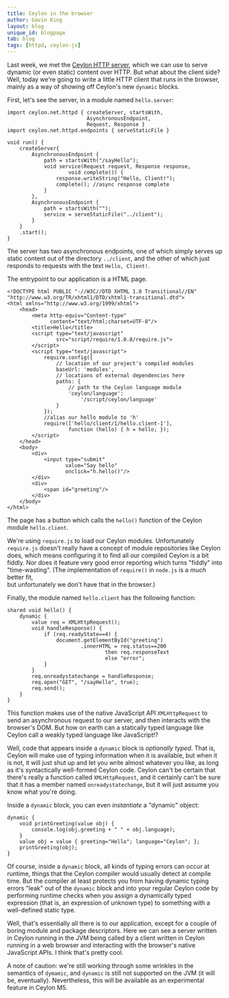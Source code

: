 ```yaml
---
title: Ceylon in the browser
author: Gavin King
layout: blog
unique_id: blogpage
tab: blog
tags: [httpd, ceylon-js]
---
```


Last week, we met the [Ceylon HTTP server](/blog/2013/02/21/httpd/),
which we can use to serve dynamic (or even static) content over HTTP.
But what about the client side? Well, today we're going to write a
little HTTP client that runs in the browser, mainly as a way of
showing off Ceylon's new `dynamic` blocks.

First, let's see the server, in a module named `hello.server`:

<!-- try: -->
    import ceylon.net.httpd { createServer, startsWith, 
                              AsynchronousEndpoint, 
                              Request, Response }
    import ceylon.net.httpd.endpoints { serveStaticFile }
    
    void run() {
        createServer{ 
            AsynchronousEndpoint { 
                path = startsWith("/sayHello"); 
                void service(Request request, Response response, 
                        void complete()) {
                    response.writeString("Hello, Client!");
                    complete(); //async response complete
                }
            },
            AsynchronousEndpoint {
                path = startsWith(""); 
                service = serveStaticFile("../client");
            } 
        }
        .start();
    }

The server has two asynchronous endpoints, one of which simply
serves up static content out of the directory `../client`, and
the other of which just responds to requests with the text 
`Hello, Client!`.

The entrypoint to our application is a HTML page.

<!-- lang: none -->
    <!DOCTYPE html PUBLIC "-//W3C//DTD XHTML 1.0 Transitional//EN"
    "http://www.w3.org/TR/xhtml1/DTD/xhtml1-transitional.dtd">
    <html xmlns="http://www.w3.org/1999/xhtml">
        <head>
            <meta http-equiv="Content-type" 
                  content="text/html;charset=UTF-8"/>
            <title>Hello</title>
            <script type="text/javascript"
                    src="script/require/1.0.8/require.js">
            </script>
            <script type="text/javascript">
                require.config({
                    // location of our project's compiled modules
                    baseUrl: 'modules',
                    // locations of external dependencies here
                    paths: {
                        // path to the Ceylon language module 
                        'ceylon/language': 
                            '/script/ceylon/language'
                    }
                });
                //alias our hello module to 'h'
                require(['hello/client/1/hello.client-1'], 
                        function (hello) { h = hello; });
            </script>
        </head>
        <body>
            <div>
                <input type="submit" 
                       value="Say hello" 
                       onclick="h.hello()"/>
            </div>
            <div>
                <span id="greeting"/>
            </div>
        </body>
    </html>

The page has a button which calls the `hello()` function of the
Ceylon module `hello.client`.

We're using `require.js` to load our Ceylon modules. Unfortunately
`require.js` doesn't really have a concept of module repositories 
like Ceylon does, which means configuring it to find all our 
compiled Ceylon is a bit fiddly. Nor does it feature very good
error reporting which turns "fiddly" into "time-wasting". (The
implementation of `require()` in `node.js` is a _much_ better fit,  
but unfortunately we don't have that in the browser.)

Finally, the module named `hello.client` has the following function:

<!-- try: -->
    shared void hello() {
        dynamic {
            value req = XMLHttpRequest();       
            void handleResponse() {
                if (req.readyState==4) {
                    document.getElementById("greeting")
                            .innerHTML = req.status==200 
                                    then req.responseText 
                                    else "error";
                }
            }
            req.onreadystatechange = handleResponse;
            req.open("GET", "/sayHello", true);
            req.send();
        }
    }

This function makes use of the native JavaScript API `XMLHttpRequest` 
to send an asynchronous request to our server, and then interacts 
with the browser's DOM. But how on earth can a statically typed 
language like Ceylon call a weakly typed language like JavaScript!?

Well, code that appears inside a `dynamic` block is _optionally typed_.
That is, Ceylon will make use of typing information when it is 
available, but when it is not, it will just shut up and let you write
almost whatever you like, as long as it's syntactically well-formed 
Ceylon code. Ceylon can't be certain that there's really a function
called `XMLHttpRequest`, and it certainly can't be sure that it has a 
member named `onreadystatechange`, but it will just assume you know 
what you're doing.

Inside a `dynamic` block, you can even _instantiate_ a "dynamic" 
object:

<!-- try: -->
    dynamic {
        void printGreeting(value obj) {
            console.log(obj.greeting + " " + obj.language);
        }
        value obj = value { greeting="Hello"; language="Ceylon"; };
        printGreeting(obj);
    } 

Of course, inside a `dynamic` block, all kinds of typing errors can
occur at runtime, things that the Ceylon compiler would usually detect
at compile time. But the compiler at least protects you from having
dynamic typing errors "leak" out of the `dynamic` block and into your
regular Ceylon code by performing runtime checks when you assign a
dynamically typed expression (that is, an expression of unknown type)
to something with a well-defined static type.

Well, that's essentially all there is to our application, except for
a couple of boring module and package descriptors. Here we can see a
server written in Ceylon running in the JVM being called by a client
written in Ceylon running in a web browser and interacting with the
browser's native JavaScript APIs. I think that's pretty cool.

A note of caution: we're still working through some wrinkles in the 
semantics of `dymamic`, and `dynamic` is still not supported on the 
JVM (it will be, eventually). Nevertheless, this will be available 
as an experimental feature in Ceylon M5.

